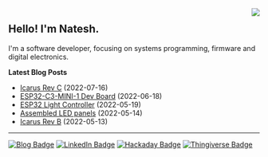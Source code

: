 <img src="https://github-readme-stats.vercel.app/api/top-langs/?username=nnarain&layout=compact" align="right">

Hello! I'm Natesh.
------------------

I'm a software developer, focusing on systems programming, firmware and digital electronics.

**Latest Blog Posts**

<!-- BLOG-POST-LIST:START -->
* [Icarus Rev C](https://nnarain.github.io/2022/07/16/Icarus-Rev-C.html) (2022-07-16)
* [ESP32-C3-MINI-1 Dev Board](https://nnarain.github.io/2022/06/18/ESP32-C3-MINI-1-Dev-Board.html) (2022-06-18)
* [ESP32 Light Controller](https://nnarain.github.io/2022/05/19/ESP32-Light-Controller.html) (2022-05-19)
* [Assembled LED panels](https://nnarain.github.io/2022/05/14/Assembled-LED-panels.html) (2022-05-14)
* [Icarus Rev B](https://nnarain.github.io/2022/05/13/Icarus-Rev-B.html) (2022-05-13)

<!-- BLOG-POST-LIST:END -->

---

[![Blog Badge](https://img.shields.io/badge/-Blog-green?style=flat-square&logo=github)](https://nnarain.github.io/)
[![LinkedIn Badge](https://img.shields.io/badge/-LinkedIn-blue?style=flat-square&logo=linkedin)](https://www.linkedin.com/in/natesh-narain-4b46b285/)
[![Hackaday Badge](https://img.shields.io/badge/-Hackaday-black?style=flat-square&logo=hackaday)](https://hackaday.io/projects/hacker/482112)
[![Thingiverse Badge](https://img.shields.io/badge/-Thingiverse-darkblue?style=flat-square&logo=thingiverse&logoColor=white)](https://www.thingiverse.com/nnarain/designs)

